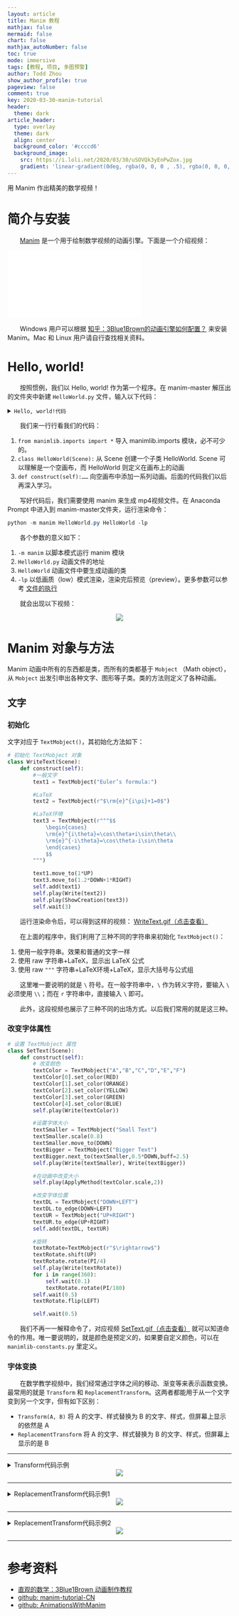 ```yaml
---
layout: article
title: Manim 教程
mathjax: false
mermaid: false
chart: false
mathjax_autoNumber: false
toc: true
mode: immersive
tags: [教程, 项目, 多图预警]
author: Todd Zhou
show_author_profile: true
pageview: false
comment: true
key: 2020-03-30-manim-tutorial
header:
  theme: dark
article_header:
  type: overlay
  theme: dark
  align: center
  background_color: '#ccccd6'
  background_image:
    src: https://i.loli.net/2020/03/30/uSOVQk3yEnPwZox.jpg
    gradient: 'linear-gradient(0deg, rgba(0, 0, 0 , .5), rgba(0, 0, 0, .5))'
---
```


用 Manim 作出精美的数学视频！

<!--more-->

# 简介与安装

&emsp;&emsp;[Manim](https://github.com/3b1b/manim) 是一个用于绘制数学视频的动画引擎。下面是一个介绍视频：

<div class="extensions extensions--video">
  <iframe src="//player.bilibili.com/player.html?aid=74182503&bvid=BV16E41187Bd&cid=126904152&page=1"
    frameborder="no" scrolling="no" allowfullscreen="true">
  </iframe>
</div>

&emsp;&emsp;Windows 用户可以根据 [知乎：3Blue1Brown的动画引擎如何配置？](https://zhuanlan.zhihu.com/p/70243739) 来安装 Manim。Mac 和 Linux 用户请自行查找相关资料。

# Hello, world!

&emsp;&emsp;按照惯例，我们以 Hello, world! 作为第一个程序。在 manim-master 解压出的文件夹中新建 `HelloWorld.py` 文件，输入以下代码：

<details>
<summary><code>Hello, world!代码</code></summary>
{% highlight python linenos %}
from manimlib.imports import *  # 导入manimlib

class HelloWorld(Scene):  # 从 Scene 创建子类
    def construct(self):  # 开始定义动画
        helloWorld = TextMobject("Hello, world!")
        self.play(Write(helloWorld))
        self.wait()
{% endhighlight %}
<hr>
</details>

&emsp;&emsp;我们来一行行看我们的代码：

1. `from manimlib.imports import *` 导入 manimlib.imports 模块，必不可少的。
2. `class HelloWorld(Scene):` 从 Scene 创建一个子类 HelloWorld. Scene 可以理解是一个空画布，而 HelloWorld 则定义在画布上的动画
3. `def construct(self):……` 向空画布中添加一系列动画。后面的代码我们以后再深入学习。

&emsp;&emsp;写好代码后，我们需要使用 manim 来生成 mp4视频文件。在 Anaconda Prompt 中进入到 manim-master文件夹，运行渲染命令：

```powershell
python -m manim HelloWorld.py HelloWorld -lp
```

&emsp;&emsp;各个参数的意义如下：

1. `-m manim` 以脚本模式运行 manim 模块
2. `HelloWorld.py` 动画文件的地址
3. `HelloWorld` 动画文件中要生成动画的类
4. `-lp` 以低画质（low）模式渲染，渲染完后预览（preview）。更多参数可以参考 [文件的执行](https://github.com/cai-hust/manim-tutorial-CN#1-%E6%96%87%E4%BB%B6%E7%9A%84%E6%89%A7%E8%A1%8C)

&emsp;&emsp;就会出现以下视频：

<center><img src="https://i.loli.net/2020/03/30/VZYS4Tef9hjG2BF.gif"></center>

# Manim 对象与方法

Manim 动画中所有的东西都是类，而所有的类都基于 `Mobject` （Math object），从 `Mobject` 出发引申出各种文字、图形等子类。类的方法则定义了各种动画。

## 文字

### 初始化

文字对应于 `TextMobject()`，其初始化方法如下：

```python
# 初始化 TextMobject 对象
class WriteText(Scene): 
    def construct(self):
        #一般文字 
        text1 = TextMobject("Euler’s formula:")

        #LaTeX
        text2 = TextMobject(r"$\rm{e}^{i\pi}+1=0$")

        #LaTeX环境
        text3 = TextMobject(r"""$$
            \begin{cases}
            \rm{e}^{i\theta}=\cos\theta+i\sin\theta\\
            \rm{e}^{-i\theta}=\cos\theta-i\sin\theta
            \end{cases}
            $$
        """)

        text1.move_to(1*UP)
        text3.move_to(1.2*DOWN+1*RIGHT)
        self.add(text1)
        self.play(Write(text2))
        self.play(ShowCreation(text3))
        self.wait(3)
```

&emsp;&emsp;运行渲染命令后，可以得到这样的视频： <a href="https://s1.ax1x.com/2020/04/01/G8Wrh6.gif" data-lightbox="text" data-title="初始化文字"> WriteText.gif（点击查看）</a>

&emsp;&emsp;在上面的程序中，我们利用了三种不同的字符串来初始化 `TextMobject()`：

1. 使用一般字符串。效果和普通的文字一样
2. 使用 raw 字符串+LaTeX，显示出 LaTeX 公式
3. 使用 raw `"""` 字符串+LaTeX环境+LaTeX，显示大括号与公式组

&emsp;&emsp;这里唯一要说明的就是 `\` 符号。在一般字符串中，`\` 作为转义字符，要输入 `\` 必须使用 `\\`；而在 `r` 字符串中，直接输入 `\` 即可。

&emsp;&emsp;此外，这段视频也展示了三种不同的出场方式。以后我们常用的就是这三种。

### 改变字体属性

```python
# 设置 TextMobject 属性
class SetText(Scene): 
    def construct(self):
        # 改变颜色
        textColor = TextMobject("A","B","C","D","E","F")
        textColor[0].set_color(RED)
        textColor[1].set_color(ORANGE)
        textColor[2].set_color(YELLOW)
        textColor[3].set_color(GREEN)
        textColor[4].set_color(BLUE)
        self.play(Write(textColor))

        #设置字体大小
        textSmaller = TextMobject("Small Text")
        textSmaller.scale(0.8)
        textSmaller.move_to(DOWN)
        textBigger = TextMobject("Bigger Text")
        textBigger.next_to(textSmaller,0.5*DOWN,buff=2.5)
        self.play(Write(textSmaller), Write(textBigger))

        #在动画中改变大小
        self.play(ApplyMethod(textColor.scale,2))

        #改变字体位置
        textDL = TextMobject("DOWN+LEFT")
        textDL.to_edge(DOWN+LEFT)
        textUR = TextMobject("UP+RIGHT")
        textUR.to_edge(UP+RIGHT)
        self.add(textDL, textUR)

        #旋转
        textRotate=TextMobject(r"$\rightarrow$")
        textRotate.shift(UP)
        textRotate.rotate(PI/4)
        self.play(Write(textRotate))
        for i in range(360):
            self.wait(0.1)
            textRotate.rotate(PI/180)
        self.wait(0.5)
        textRotate.flip(LEFT)

        self.wait(0.5)
```

&emsp;&emsp;我们不再一一解释命令了，对应视频 <a href="https://i.loli.net/2020/04/05/8EhcS5KPTyZiufb.gif" data-lightbox="text" data-title="设置文字"> SetText.gif（点击查看）</a> 就可以知道命令的作用。唯一要说明的，就是颜色是预定义的，如果要自定义颜色，可以在 `manimlib-constants.py` 里定义。

### 字体变换

&emsp;&emsp;在数学教学视频中，我们经常通过字体之间的移动、渐变等来表示函数变换。最常用的就是 `Transform` 和 `ReplacementTransform`。这两者都能用于从一个文字变到另一个文字，但有如下区别：

* `Transform(A, B)` 将 A 的文字、样式替换为 B 的文字、样式，但屏幕上显示的依然是 A
* `ReplacementTransform` 将 A 的文字、样式替换为 B 的文字、样式，但屏幕上显示的是 B

---

<details>
<summary>Transform代码示例</summary>

{% highlight python linenos %}
class TransformationText1V2(Scene):
    def construct(self):
        texto1 = TextMobject("First text")
        texto1.to_edge(UP)
        texto2 = TextMobject("Second text")
        self.play(Write(texto1))
        self.wait()
        self.play(Transform(texto1,texto2))
        self.wait()
{% endhighlight %}

</details>

<center><img src="https://s1.ax1x.com/2020/04/05/GDnQjx.gif"></center>

---

<details>
<summary>ReplacementTransform代码示例1</summary>

{% highlight python linenos %}
class TransformationText2(Scene):
    def construct(self):
        text1 = TextMobject("Function")
        text2 = TextMobject("Derivative")
        text3 = TextMobject("Integral")
        text4 = TextMobject("Transformation")
        self.play(Write(text1))
        self.wait()
        #Trans text1 -> text2
        self.play(ReplacementTransform(text1,text2))
        self.wait()
        #Trans text2 -> text3
        self.play(ReplacementTransform(text2,text3))
        self.wait()
        #Trans text3 -> text4
        self.play(ReplacementTransform(text3,text4))
        self.wait()
{% endhighlight %}

</details>

<center><img src="https://i.loli.net/2020/04/05/6ZkTKC9e1xfM5UA.gif"></center>

---

<details>
<summary>ReplacementTransform代码示例2</summary>

{% highlight python linenos %}
class CopyTextV1(Scene):
    def construct(self):
        formula = TexMobject(
            "\\frac{d}{dx}", #0
            "(", #1
            "u", #2
            "+", #3
            "v", #4
            ")", #5
            "=", #6
            "\\frac{d}{dx}", #7
            "u", #8
            "+", #9
            "\\frac{d}{dx}", #10
            "v" #11
            )
        formula.scale(2)
        self.play(Write(formula[0:7]))
        self.wait()
        self.play(
            ReplacementTransform(formula[2].copy(),formula[8]),
            ReplacementTransform(formula[4].copy(),formula[11]),
            ReplacementTransform(formula[3].copy(),formula[9])
            )
        self.wait()
        self.play(
            ReplacementTransform(formula[0].copy(),formula[7]),
            ReplacementTransform(formula[0].copy(),formula[10])
            )
        self.wait()
{% endhighlight %}

</details>

<center><img src="https://i.loli.net/2020/04/05/oquyFmiEU1f4arQ.gif"></center>

---

# 参考资料

* [直观的数学：3Blue1Brown 动画制作教程](https://zhuanlan.zhihu.com/p/108839666)
* [github: manim-tutorial-CN](https://github.com/cai-hust/manim-tutorial-CN)
* [github: AnimationsWithManim](https://github.com/Elteoremadebeethoven/AnimationsWithManim)